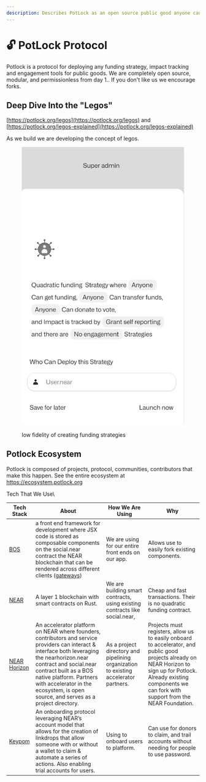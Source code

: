 ```yaml
---
description: Describes PotLock as an open source public good anyone can fork
---
```


# 🔓 PotLock Protocol

Potlock is a protocol for deploying any funding strategy, impact tracking and engagement tools for public goods. We are completely open source, modular, and permissionless from day 1.. If you don't like us we encourage forks.&#x20;



## Deep Dive Into the "Legos"

[https://potlock.org/legos](https://potlock.org/legos) and [https://potlock.org/legos-explained](https://potlock.org/legos-explained)

As we build we are developing the concept of legos.&#x20;



<figure><img src="../.gitbook/assets/Screenshot 2024-01-27 at 5.22.27 AM.png" alt=""><figcaption><p>low fidelity of creating funding strategies</p></figcaption></figure>

## Potlock Ecosystem

Potlock is composed of projects, protocol, communities, contributors that make this happen. See the entire ecosystem at [https://ecosystem.potlock.org ](https://ecosystem.potlock.org)

Tech That We Use\



| Tech Stack                               | About                                                                                                                                                                                                                                                                                                             | How We Are Using                                                                     | Why                                                                                                                                                                                                                          |
| ---------------------------------------- | ----------------------------------------------------------------------------------------------------------------------------------------------------------------------------------------------------------------------------------------------------------------------------------------------------------------- | ------------------------------------------------------------------------------------ | ---------------------------------------------------------------------------------------------------------------------------------------------------------------------------------------------------------------------------- |
| [BOS](http://docs.near.org/bos)          | a front end framework for development where JSX code is stored as composable components on the social.near contract the NEAR blockchain that can be rendered across different clients ([gateways](http://near.org/gateways))                                                                                      | We are using for our entire front ends on our app.                                   | Allows use to easily fork existing components.                                                                                                                                                                               |
| [NEAR](https://near.org/)                | A layer 1 blockchain with smart contracts on Rust.                                                                                                                                                                                                                                                                | We are building smart contracts, using existing contracts like social.near,          | Cheap and fast transactions. Their is no quadratic funding contract.                                                                                                                                                         |
| [NEAR Horizon](https://near.org/horizon) | An accelerator platform on NEAR where founders, contributors and service providers can interact & interface both leveraging the nearhorizon.near contract and social.near contract built as a BOS native platform. Partners with accelerator in the ecosystem, is open source, and serves as a project directory. | As a project directory and pipelining organization to existing accelerator partners. | Projects must registers, allow us to easily onboard to accelerator, and public good projects already on NEAR Horizon to sign up for Potlock. Already existing components we can fork with support from the NEAR Foundation.  |
| [Keypom](https://keypom.xyz/)            | An onboarding protocol leveraging NEAR’s account model that allows for the creation of linkdrops that allow someone with or without a wallet to claim & automate a series of actions. Also enabling trial accounts for users.                                                                                     | Using to onboard users to platform.                                                  | Can use for donors to claim, and trail accounts without needing for people to use password.                                                                                                                                  |
